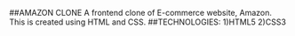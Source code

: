 ##AMAZON CLONE
A frontend clone of E-commerce website, Amazon. This is created using HTML and CSS.
##TECHNOLOGIES:
1)HTML5
2)CSS3
